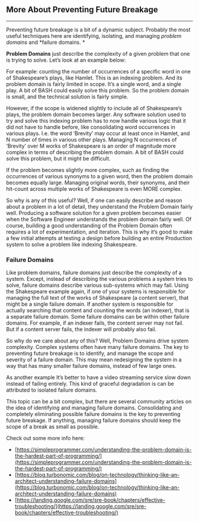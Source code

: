 ## More About Preventing Future Breakage

*****

Preventing future breakage is a bit of a dynamic subject. Probably the most
useful techniques here are identifying, isolating, and managing *problem
domains* and *failure domains. *

**Problem Domains** just describe the complexity of a given problem that one is
trying to solve. Let’s look at an example below:

For example: counting the number of occurrences of a specific word in one of
Shakespeare’s plays, like Hamlet. This is an indexing problem. And its problem
domain is fairly limited in scope. It’s a single word, and a single play. A bit
of BASH could easily solve this problem. So the problem domain is small, and the
technical solution is fairly simple.

However, if the scope is widened slightly to include all of Shakespeare’s plays,
the problem domain becomes larger. Any software solution used to try and solve
this indexing problem has to now handle various logic that it did not have to
handle before, like consolidating word occurrences in various plays. I.e. the
word ‘Brevity’ may occur at least once in Hamlet, and N number of times in
various other plays. Managing N occurrences of ‘Brevity’ over M works of
Shakespeare is an order of magnitude more complex in terms of describing the
problem domain. A bit of BASH could solve this problem, but it might be
difficult.

If the problem becomes slightly more complex, such as finding the occurrences of
various synonyms to a given word, then the problem domain becomes equally large.
Managing original words, their synonyms, and their hit-count across multiple
works of Shakespeare is even MORE complex.

So why is any of this useful? Well, if one can easily describe and reason about
a problem in a lot of detail, they understand the Problem Domain fairly well.
Producing a software solution for a given problem becomes easier when the
Software Engineer understands the problem domain fairly well. Of course,
building a good understanding of the Problem Domain often requires a lot of
experimentation, and iteration. This is why it’s good to make a few initial
attempts at testing a design before building an entire Production system to
solve a problem like indexing Shakespeare.

### Failure Domains

Like problem domains, failure domains just describe the complexity of a system.
Except, instead of describing the various problems a system tries to solve,
failure domains describe various sub-systems which may fail. Using the
Shakespeare example again, if one of your systems is responsible for managing
the full text of the works of Shakespeare (a content server), that might be a
single failure domain. If another system is responsible for actually searching
that content and counting the words (an indexer), that is a separate failure
domain. Some failure domains can be within other failure domains. For example,
if an indexer fails, the content server may not fail. But if a content server
fails, the indexer will probably also fail.

So why do we care about any of this? Well, Problem Domains drive system
complexity. Complex systems often have many failure domains. The key to
preventing future breakage is to identify, and manage the scope and severity of
a failure domain. This may mean redesigning the system in a way that has many
smaller failure domains, instead of few large ones. 

As another example It’s better to have a video streaming service slow down
instead of failing entirely. This kind of graceful degradation is can be
attributed to isolated failure domains.

This topic can be a bit complex, but there are several community articles on the
idea of identifying and managing failure domains. Consolidating and completely
eliminating possible failure domains is the key to preventing future breakage.
If anything, managing failure domains should keep the scope of a break as small
as possible.

Check out some more info here:

* [https://simpleprogrammer.com/understanding-the-problem-domain-is-the-hardest-part-of-programming/](https://simpleprogrammer.com/understanding-the-problem-domain-is-the-hardest-part-of-programming/)
* [https://blog.turbonomic.com/blog/on-technology/thinking-like-an-architect-understanding-failure-domains](https://blog.turbonomic.com/blog/on-technology/thinking-like-an-architect-understanding-failure-domains)
* [https://landing.google.com/sre/sre-book/chapters/effective-troubleshooting/](https://landing.google.com/sre/sre-book/chapters/effective-troubleshooting/)


